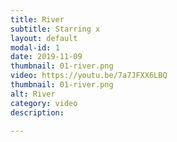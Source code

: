 ```yaml
---
title: River
subtitle: Starring x
layout: default
modal-id: 1
date: 2019-11-09
thumbnail: 01-river.png
video: https://youtu.be/7a7JFXX6LBQ
thumbnail: 01-river.png
alt: River
category: video
description: 

---
```


